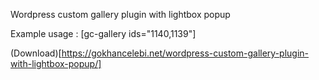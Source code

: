 Wordpress custom gallery plugin with lightbox popup

Example usage : \[gc-gallery ids="1140,1139"]

(Download)[https://gokhancelebi.net/wordpress-custom-gallery-plugin-with-lightbox-popup/]
